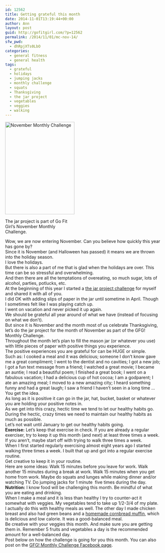 ```yaml
---
id: 12562
title: Getting grateful this month
date: 2014-11-01T13:19:44+00:00
author: Ann
layout: post
guid: http://gofitgirl.com/?p=12562
permalink: /2014/11/01/mc-nov-14/
sfw_pwd:
  - dhRpjXTs0LbO
categories:
  - general fitness
  - general health
tags:
  - grateful
  - holidays
  - jumping jacks
  - monthly challenge
  - squats
  - Thanksgiving
  - the jar project
  - vegetables
  - veggies
  - walking
---
```

<div id="attachment_12761" style="width: 235px" class="wp-caption alignleft">
  <a href="http://gofitgirl.com/2014/11/mc-nov-14/photo-231/" rel="attachment wp-att-12761"><img class="size-medium wp-image-12761" src="http://gofitgirl.com/wp-content/uploads/2014/10/photo-231-225x300.jpg" alt="November Monthly Challenge" width="225" height="300" /></a>
  
  <p class="wp-caption-text">
    The jar project is part of Go Fit Girl&#8217;s November Monthly Challenge.
  </p>
</div>

  
Wow, we are now entering November. Can you believe how quickly this year has gone by?  
Since it is November (and Halloween has passed) it means we are thrown into the holiday season.  
I love the holidays.  
But there is also a part of me that is glad when the holidays are over. This time can be so stressful and overwhelming.  
And then there are all the temptations of overeating, so much sugar, lots of alcohol, parties, potlucks, etc.  
At the beginning of this year I started a [the jar project challenge](http://gofitgirl.com/2014/01/positive-experiences-jar/) for myself and shared it with all of you.  
I did OK with adding slips of paper in the jar until sometime in April. Though I sometimes felt like I was playing catch up.  
I went on vacation and never picked it up again.  
We should be grateful all year around of what we have (instead of focusing on what we don&#8217;t).  
But since it is November and the month most of us celebrate Thanksgiving, let&#8217;s do the jar project for the month of November as part of the GFG! Monthly Challenge.  
Throughout the month let&#8217;s plan to fill the mason jar (or whatever you use) with little pieces of paper with positive things you experience.  
The positive experiences you are grateful for can be HUGE or simple.  
Such as: I cooked a meal and it was delicious; someone I don&#8217;t know gave me a great compliment; I went to the dentist and no cavities; I got a new job; I got a fun text message from a friend; I watched a great movie; I became an auntie; I read a beautiful poem; I finished a great book; I went on a fabulous vacation; I had a delicious cup of hot cocoa; I am a godparent; I ate an amazing meal; I moved to a new amazing city; I heard something funny and had a great laugh; I saw a friend I haven&#8217;t seen in a long time &#8230;  
You get the idea.  
As long as it is positive it can go in the jar, hat, bucket, basket or whatever you are holding your positive notes in.  
As we get into this crazy, hectic time we tend to let our healthy habits go.  
During the hectic, crazy times we need to maintain our healthy habits as much as possible.  
Let&#8217;s not wait until January to get our healthy habits going.  
**Exercise:** Let&#8217;s keep that exercise in check. If you are already a regular exerciser, try to keep it up this month (and next) at least three times a week. If you aren&#8217;t, maybe start off with trying to walk three times a week.  
When I first started regularly exercising almost eight years ago I started walking three times a week. I built that up and got into a regular exercise routine.  
Get creative to keep it in your routine.  
Here are some ideas: Walk 15 minutes before you leave for work. Walk another 15 minutes during a break at work. Walk 15 minutes when you get home from work. Maybe do squats and lunges while making dinner and/or watching TV. Do jumping jacks for 1 minute  five times during the day.  
**Nutrition:** I know food will be challenging this month. Be mindful of what you are eating and drinking.  
When I make a meal and it is less than healthy I try to counter-act it somewhat with veggies. My vegetables tend to take up 1/2-3/4 of my plate.  
I actually do this with healthy meals as well. The other day I made chicken breast and also had green beans and a [homemade cornbread muffin](http://www.hungry-girl.com/newsletters/raw/919-low-calorie-corn-muffin-mashed-potato-and-vegetarian-tamale-pie-recipes), which is delicious and low calorie. It was a good-balanced meal.  
Be creative with your veggies this month. And make sure you are getting them in. Remember 5 fruits and vegetables a day is the recommended amount for a well-balanced day.  
Post below on how the challenge is going for you this month. You can also post on the [GFG! Monthly Challenge Facebook page](https://www.facebook.com/groups/594110353966116/).